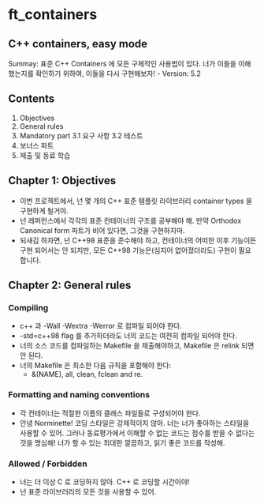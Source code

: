 # ft_containers
## C++ containers, easy mode
 Summay: 표준 C++ Containers 에 모든 구체적인 사용법이 있다. 너가 이들을 이해했는지를 확인하기 위하여, 이들을 다시 구현해보자! - Version: 5.2

## Contents
1. Objectives
2. General rules
3. Mandatory part
	3.1 요구 사항
	3.2 테스트
4. 보너스 파트
5. 제출 및 동료 학습

## Chapter 1: Objectives
- 이번 프로젝트에서, 넌 몇 개의 C++ 표준 템플릿 라이브러리 container types 을 구현하게 될거야.
- 넌 레퍼런스에서 각각의 표준 컨테이너의 구조를 공부해야 해. 만약 Orthodox Canonical form 파트가 비어 있다면, 그것을 구현하지마.
- 되새김 하자면, 넌 C++98 표준을 준수해야 하고, 컨테이너의 어떠한 이후 기능이든 구현 되어서는 안 되지만, 모든 C++98 기능은(심지어 없어졌더라도) 구현이 필요합니다.

## Chapter 2: General rules
### Compiling
- c++ 과 -Wall -Wextra -Werror 로 컴파일 되어야 한다.
- -std=c++98 flag 를 추가하더라도 너의 코드는 여전히 컴파일 되어야 한다.
- 너의 소스 코드를 컴파일하는 Makefile 을 제출해야하고, Makefile 은 relink 되면 안 된다.
- 너의 Makefile 은 최소한 다음 규칙을 포함해야 한다:
	- &(NAME), all, clean, fclean and re.

### Formatting and naming conventions
- 각 컨테이너는 적절한 이름의 클래스 파일들로 구성되어야 한다.
- 안녕 Norminette! 코딩 스타일은 강제적이지 않아. 너는 너가 좋아하는 스타일을 사용할 수 있어. 그러나 동료평가에서 이해할 수 없는 코드는 점수를 받을 수 없다는 것을 명심해! 너가 할 수 있는 최대한 깔끔하고, 읽기 좋은 코드를 작성해.

### Allowed / Forbidden
- 너는 더 이상 C 로 코딩하지 않아. C++ 로 코딩할 시간이야!
- 넌 표준 라이브러리의 모든 것을 사용할 수 있어.

